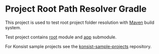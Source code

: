 # Project Root Path Resolver Gradle

This project is used to test root project folder resolution with 
[Maven](https://maven.apache.org/) build system.

Test project contains [root](.) module and [app](.\app) submodule. 

For Konsist sample projects see
the [konsist-sample-projects](https://github.com/LemonAppDev/konsist-sample-projects/) repository.
